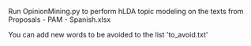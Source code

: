 Run OpinionMining.py to perform hLDA topic modeling on the texts from Proposals - PAM - Spanish.xlsx

You can add new words to be avoided to the list 'to_avoid.txt'
